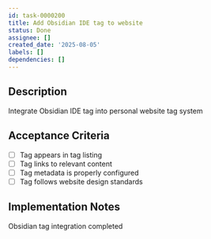 ```yaml
---
id: task-0000200
title: Add Obsidian IDE tag to website
status: Done
assignee: []
created_date: '2025-08-05'
labels: []
dependencies: []
---
```


## Description

Integrate Obsidian IDE tag into personal website tag system

## Acceptance Criteria

- [ ] Tag appears in tag listing
- [ ] Tag links to relevant content
- [ ] Tag metadata is properly configured
- [ ] Tag follows website design standards

## Implementation Notes

Obsidian tag integration completed
